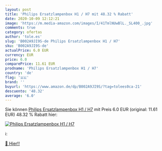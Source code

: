 ```yaml
---
layout: post
title: 'Philips Ersatzlampenbox H1 / H7 mit 48.32 % Rabatt'
date: 2020-10-09 12:12:21
image: 'https://m.media-amazon.com/images/I/41TmlNUwBlL._SL400_.jpg'
comments: true
category: ofertas
author: 'tole.es'
slug: 'B002A9JI9S-de Philips Ersatzlampenbox H1 / H7'
sku: 'B002A9JI9S-de'
actualPrice: 6.0 EUR
currency: EUR
price: 6.0
comparePrice: 11.61 EUR
prodname: 'Philips Ersatzlampenbox H1 / H7'
country: 'de'
flag: '🇩🇪'
brand: ''
buyurl: 'https://www.amazon.de/dp/B002A9JI9S/?tag=tolees0ca-21'
descuento: '48.32'
average: '6.0'
---
```


Sie können [Philips Ersatzlampenbox H1 / H7](https://www.amazon.de/dp/B002A9JI9S/?tag=tolees0ca-21) mit Preis 6.0 EUR (original: 11.61 EUR) 48.32 % Rabatt hier:

[![Philips Ersatzlampenbox H1 / H7](https://m.media-amazon.com/images/I/41TmlNUwBlL._SL400_.jpg)](https://www.amazon.de/dp/B002A9JI9S/?tag=tolees0ca-21)

ℹ️:


[🛒 Hier!!](https://www.amazon.de/dp/B002A9JI9S/?tag=tolees0ca-21)
